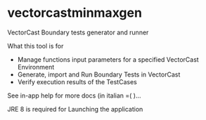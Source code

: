 # vectorcastminmaxgen
VectorCast Boundary tests generator and runner

What this tool is for

- Manage functions input parameters for a specified VectorCast Environment
- Generate, import and Run Boundary Tests in VectorCast
- Verify execution results of the TestCases

See in-app help for more docs (in italian =( )...

JRE 8 is required for Launching the application